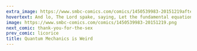 ```yaml
---
extra_image: https://www.smbc-comics.com/comics/1450539983-20151219after.png
hovertext: And lo, The Lord spake, saying, Let the fundamental equations contain an imaginary component.
image: https://www.smbc-comics.com/comics/1450539983-20151219.png
next_comic: thank-you-for-the-sex
prev_comic: licorice
title: Quantum Mechanics is Weird
---
```


